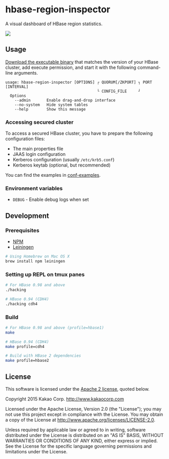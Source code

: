 # hbase-region-inspector

A visual dashboard of HBase region statistics.

![](screenshot/hbase-region-inspector.png)

## Usage

[Download the executable binary][rel] that matches the version of your HBase
cluster, add execute permission, and start it with the following command-line
arguments.

```
usage: hbase-region-inspector [OPTIONS] ┌ QUORUM[/ZKPORT] ┐ PORT [INTERVAL]
                                        └ CONFIG_FILE     ┘
  Options
    --admin       Enable drag-and-drop interface
    --no-system   Hide system tables
    --help        Show this message
```

[rel]: https://github.com/kakao/hbase-region-inspector/releases

### Accessing secured cluster

To access a secured HBase cluster, you have to prepare the following
configuration files:

- The main properties file
- JAAS login configuration
- Kerberos configuration (usually `/etc/krb5.conf`)
- Kerberos keytab (optional, but recommended)

You can find the examples in [conf-examples](conf-examples/).

### Environment variables

- `DEBUG` - Enable debug logs when set

## Development

### Prerequisites

- [NPM](https://www.npmjs.com/)
- [Leiningen](https://github.com/technomancy/leiningen)

```sh
# Using Homebrew on Mac OS X
brew install npm leiningen
```

### Setting up REPL on tmux panes

```sh
# For HBase 0.98 and above
./hacking

# HBase 0.94 (CDH4)
./hacking cdh4
```

### Build

```sh
# For HBase 0.98 and above (profile=hbase1)
make

# HBase 0.94 (CDH4)
make profile=cdh4

# Build with HBase 2 dependencies
make profile=hbase2
```

## License

This software is licensed under the [Apache 2 license](LICENSE.txt), quoted below.

Copyright 2015 Kakao Corp. <http://www.kakaocorp.com>

Licensed under the Apache License, Version 2.0 (the "License"); you may not use this project except in compliance with the License. You may obtain a copy of the License at http://www.apache.org/licenses/LICENSE-2.0.

Unless required by applicable law or agreed to in writing, software distributed under the License is distributed on an "AS IS" BASIS, WITHOUT WARRANTIES OR CONDITIONS OF ANY KIND, either express or implied. See the License for the specific language governing permissions and limitations under the License.
